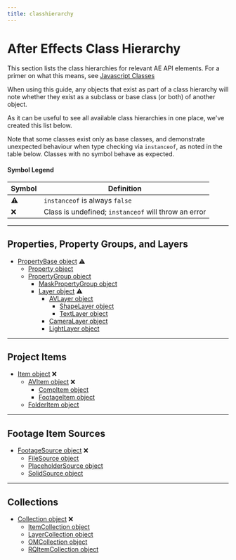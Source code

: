 ```yaml
---
title: classhierarchy
---
```

# After Effects Class Hierarchy

This section lists the class hierarchies for relevant AE API elements. For a primer on what this means, see [Javascript Classes](../javascript#javascript-classes)

When using this guide, any objects that exist as part of a class hierarchy will note whether they exist as a subclass or base class (or both) of another object.

As it can be useful to see all available class hierarchies in one place, we've created this list below.

Note that some classes exist only as base classes, and demonstrate unexpected behaviour when type checking via `instanceof`, as noted in the table below. Classes with no symbol behave as expected.

#### Symbol Legend

| Symbol |                      Definition                      |
| ------ | ---------------------------------------------------- |
| ⚠      | `instanceof` is always `false`                       |
| ❌      | Class is undefined; `instanceof` will throw an error |

---

## Properties, Property Groups, and Layers

- [PropertyBase object](../../property/propertybase) ⚠
    - [Property object](../../property/property)
    - [PropertyGroup object](../../property/propertygroup)
        - [MaskPropertyGroup object](../../property/maskpropertygroup)
        - [Layer object](../../layer/layer) ⚠
            - [AVLayer object](../../layer/avlayer)
                - [ShapeLayer object](../../layer/shapelayer)
                - [TextLayer object](../../layer/textlayer)
            - [CameraLayer object](../../layer/cameralayer)
            - [LightLayer object](../../layer/lightlayer)

---

## Project Items

- [Item object](../../item/item) ❌
    - [AVItem object](../../item/avitem) ❌
        - [CompItem object](../../item/compitem)
        - [FootageItem object](../../item/footageitem)
    - [FolderItem object](../../item/folderitem)

---

## Footage Item Sources

- [FootageSource object](../../sources/footagesource) ❌
    - [FileSource object](../../sources/filesource)
    - [PlaceholderSource object](../../sources/placeholdersource)
    - [SolidSource object](../../sources/solidsource)

---

## Collections

- [Collection object](../../other/collection) ❌
    - [ItemCollection object](../../item/itemcollection)
    - [LayerCollection object](../../layer/layercollection)
    - [OMCollection object](../../renderqueue/omcollection)
    - [RQItemCollection object](../../renderqueue/rqitemcollection)
